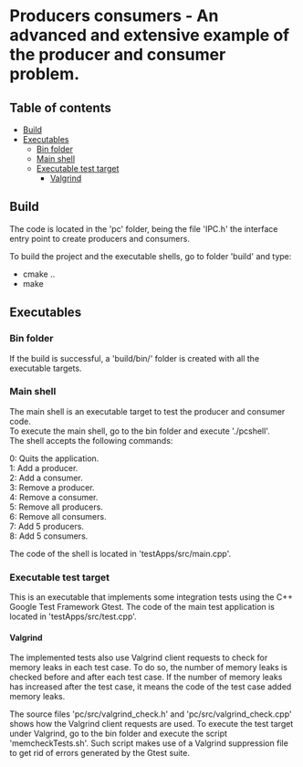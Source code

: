 # Producers consumers - An advanced and extensive example of the producer and consumer problem.

## Table of contents

- [Build](#build)
- [Executables](#executables)
  - [Bin folder](#bin-folder)
  - [Main shell](#main-shell)
  - [Executable test target](#executable-test-target)
    - [Valgrind](#valgrind)


## Build

The code is located in the 'pc' folder, being the file 'IPC.h' the interface entry point to create producers and consumers.

To build the project and the executable shells, go to folder 'build' and type:
- cmake ..
- make


## Executables

### Bin folder

If the build is successful, a 'build/bin/' folder is created with all the executable targets.

### Main shell

The main shell is an executable target to test the producer and consumer code.  
To execute the main shell, go to the bin folder and execute './pcshell'.  
The shell accepts the following commands:

0: Quits the application.  
1: Add a producer.  
2: Add a consumer.  
3: Remove a producer.  
4: Remove a consumer.  
5: Remove all producers.  
6: Remove all consumers.  
7: Add 5 producers.  
8: Add 5 consumers.  

The code of the shell is located in 'testApps/src/main.cpp'.

### Executable test target

This is an executable that implements some integration tests using the C++ Google Test Framework Gtest.
The code of the main test application is located in 'testApps/src/test.cpp'.

#### Valgrind

The implemented tests also use Valgrind client requests to check for memory leaks in each test case. 
To do so, the number of memory leaks is checked before and after each test case. If the number of memory leaks has increased after the test case, it means the code of the test case added memory leaks. 

The source files 'pc/src/valgrind_check.h' and 'pc/src/valgrind_check.cpp' shows how the Valgrind client requests are used.
To execute the test target under Valgrind, go to the bin folder and execute the script 'memcheckTests.sh'.
Such script makes use of a Valgrind suppression file to get rid of errors generated by the Gtest suite.



